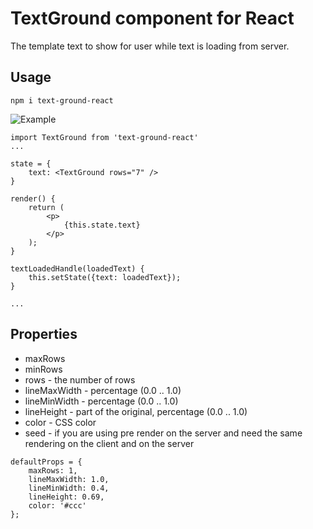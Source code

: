 # TextGround component for React
The template text to show for user while text is loading from server.

## Usage
```
npm i text-ground-react
```

![Example](https://raw.githubusercontent.com/KrickRay/text-ground-react/master/media/sample.png)

```
import TextGround from 'text-ground-react'
...

state = {
    text: <TextGround rows="7" />
}

render() {
    return (
        <p>
            {this.state.text}
        </p>
    );
}

textLoadedHandle(loadedText) {
    this.setState({text: loadedText});
}

...
```

## Properties

- maxRows
- minRows
- rows - the number of rows
- lineMaxWidth - percentage (0.0 .. 1.0)
- lineMinWidth - percentage (0.0 .. 1.0)
- lineHeight - part of the original, percentage (0.0 .. 1.0)
- color - CSS color
- seed - if you are using pre render on the server and need the same rendering on the client and on the server

```
defaultProps = {
    maxRows: 1,
    lineMaxWidth: 1.0,
    lineMinWidth: 0.4,
    lineHeight: 0.69,
    color: '#ccc'
};
```